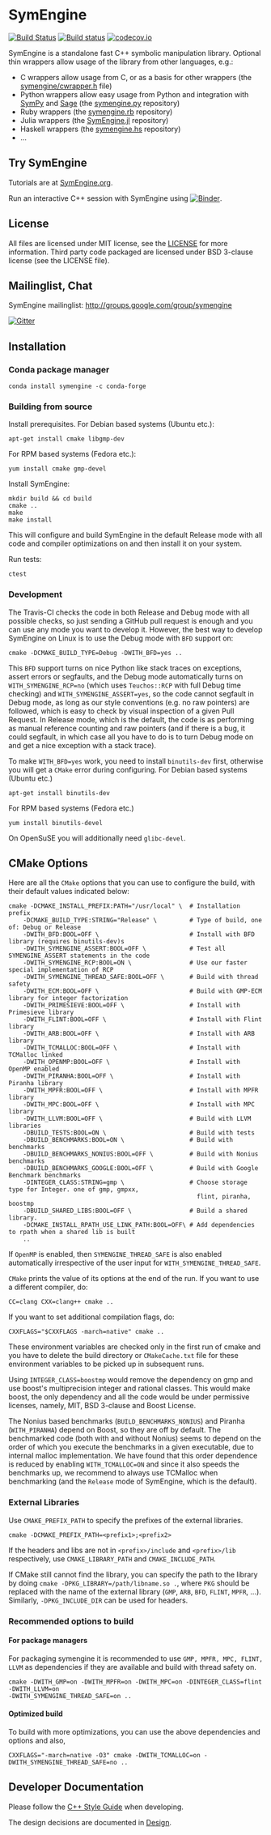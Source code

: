 # SymEngine

[![Build Status](https://travis-ci.org/symengine/symengine.png?branch=master)](https://travis-ci.org/symengine/symengine)
[![Build status](https://ci.appveyor.com/api/projects/status/qs1gvno1ht1gf0q8/branch/master?svg=true)](https://ci.appveyor.com/project/symengine/symengine/branch/master)
[![codecov.io](https://codecov.io/github/symengine/symengine/coverage.svg?branch=master)](https://codecov.io/github/symengine/symengine?branch=master)

SymEngine is a standalone fast C++ symbolic manipulation library. Optional thin
wrappers allow usage of the library from other languages, e.g.:

* C wrappers allow usage from C, or as a basis for other wrappers (the [symengine/cwrapper.h](https://github.com/sympy/symengine/tree/master/symengine/cwrapper.h) file)
* Python wrappers allow easy usage from Python and integration with [SymPy](http://sympy.org/) and [Sage](http://www.sagemath.org/) (the [symengine.py](https://github.com/symengine/symengine.py) repository)
* Ruby wrappers (the [symengine.rb](https://github.com/symengine/symengine.rb) repository)
* Julia wrappers (the [SymEngine.jl](https://github.com/symengine/SymEngine.jl) repository)
* Haskell wrappers (the [symengine.hs](https://github.com/symengine/symengine.hs) repository)
* ...

## Try SymEngine

Tutorials are at [SymEngine.org](https://symengine.org/design/design.html).

Run an interactive C++ session with SymEngine using [![Binder](https://mybinder.org/badge.svg)](https://mybinder.org/v2/gh/symengine/symengine/master?filepath=notebooks%2Fsymengine.ipynb).

## License

All files are licensed under MIT license, see the [LICENSE](LICENSE) for more
information. Third party code packaged are licensed under BSD 3-clause license
(see the LICENSE file).

## Mailinglist, Chat

SymEngine mailinglist: http://groups.google.com/group/symengine

[![Gitter](https://badges.gitter.im/Join%20Chat.svg)](https://gitter.im/sympy/symengine?utm_source=badge&utm_medium=badge&utm_campaign=pr-badge&utm_content=badge)

## Installation

### Conda package manager

    conda install symengine -c conda-forge

### Building from source

Install prerequisites.
For Debian based systems (Ubuntu etc.):

    apt-get install cmake libgmp-dev

For RPM based systems (Fedora etc.):

    yum install cmake gmp-devel

Install SymEngine:

    mkdir build && cd build
    cmake ..
    make
    make install

This will configure and build SymEngine in the default Release mode with all
code and compiler optimizations on and then install it on your system.

Run tests:

    ctest

### Development

The Travis-CI checks the code in both Release and Debug mode with all possible
checks, so just sending a GitHub pull request is enough and you can use any
mode you want to develop it. However, the best way to develop SymEngine on Linux
is to use the Debug mode with `BFD` support on:

    cmake -DCMAKE_BUILD_TYPE=Debug -DWITH_BFD=yes ..

This `BFD` support turns on nice Python like stack traces on exceptions, assert
errors or segfaults, and the Debug mode automatically turns on
`WITH_SYMENGINE_RCP=no` (which uses `Teuchos::RCP` with full Debug time
checking) and `WITH_SYMENGINE_ASSERT=yes`, so the code cannot segfault in Debug
mode, as long as our style conventions (e.g. no raw pointers) are followed,
which is easy to check by visual inspection of a given Pull Request. In Release
mode, which is the default, the code is as performing as manual reference
counting and raw pointers (and if there is a bug, it could segfault, in which
case all you have to do is to turn Debug mode on and get a nice exception with
a stack trace).

To make `WITH_BFD=yes` work, you need to install `binutils-dev` first,
otherwise you will get a `CMake` error during configuring.
For Debian based systems (Ubuntu etc.)

    apt-get install binutils-dev

For RPM based systems (Fedora etc.)

    yum install binutils-devel

On OpenSuSE you will additionally need `glibc-devel`.

## CMake Options

Here are all the `CMake` options that you can use to configure the build, with
their default values indicated below:

    cmake -DCMAKE_INSTALL_PREFIX:PATH="/usr/local" \  # Installation prefix
        -DCMAKE_BUILD_TYPE:STRING="Release" \         # Type of build, one of: Debug or Release
        -DWITH_BFD:BOOL=OFF \                         # Install with BFD library (requires binutils-dev)s
        -DWITH_SYMENGINE_ASSERT:BOOL=OFF \            # Test all SYMENGINE_ASSERT statements in the code
        -DWITH_SYMENGINE_RCP:BOOL=ON \                # Use our faster special implementation of RCP
        -DWITH_SYMENGINE_THREAD_SAFE:BOOL=OFF \       # Build with thread safety
        -DWITH_ECM:BOOL=OFF \                         # Build with GMP-ECM library for integer factorization
        -DWITH_PRIMESIEVE:BOOL=OFF \                  # Install with Primesieve library
        -DWITH_FLINT:BOOL=OFF \                       # Install with Flint library
        -DWITH_ARB:BOOL=OFF \                         # Install with ARB library
        -DWITH_TCMALLOC:BOOL=OFF \                    # Install with TCMalloc linked
        -DWITH_OPENMP:BOOL=OFF \                      # Install with OpenMP enabled
        -DWITH_PIRANHA:BOOL=OFF \                     # Install with Piranha library
        -DWITH_MPFR:BOOL=OFF \                        # Install with MPFR library
        -DWITH_MPC:BOOL=OFF \                         # Install with MPC library
        -DWITH_LLVM:BOOL=OFF \                        # Build with LLVM libraries
        -DBUILD_TESTS:BOOL=ON \                       # Build with tests
        -DBUILD_BENCHMARKS:BOOL=ON \                  # Build with benchmarks
        -DBUILD_BENCHMARKS_NONIUS:BOOL=OFF \          # Build with Nonius benchmarks
        -DBUILD_BENCHMARKS_GOOGLE:BOOL=OFF \          # Build with Google Benchmark benchmarks
        -DINTEGER_CLASS:STRING=gmp \                  # Choose storage type for Integer. one of gmp, gmpxx,
                                                        flint, piranha, boostmp
        -DBUILD_SHARED_LIBS:BOOL=OFF \                # Build a shared library.
        -DCMAKE_INSTALL_RPATH_USE_LINK_PATH:BOOL=OFF\ # Add dependencies to rpath when a shared lib is built
        ..

If `OpenMP` is enabled, then `SYMENGINE_THREAD_SAFE` is also enabled automatically
irrespective of the user input for `WITH_SYMENGINE_THREAD_SAFE`.

`CMake` prints the value of its options at the end of the run.
If you want to use a different compiler, do:

    CC=clang CXX=clang++ cmake ..

If you want to set additional compilation flags, do:

    CXXFLAGS="$CXXFLAGS -march=native" cmake ..

These environment variables are checked only in the first run of
cmake and you have to delete the build directory or `CMakeCache.txt` file
for these environment variables to be picked up in subsequent runs.

Using `INTEGER_CLASS=boostmp` would remove the dependency on gmp and use boost's
multiprecision integer and rational classes. This would make boost, the only
dependency and all the code would be under permissive licenses, namely, MIT,
BSD 3-clause and Boost License.

The Nonius based benchmarks (`BUILD_BENCHMARKS_NONIUS`) and Piranha
(`WITH_PIRANHA`) depend on Boost, so they are off by default. The benchmarked
code (both with and without Nonius) seems to depend on the order of which you
execute the benchmarks in a given executable, due to internal malloc
implementation. We have found that this order dependence is reduced by enabling
`WITH_TCMALLOC=ON` and since it also speeds the benchmarks up, we recommend
to always use TCMalloc when benchmarking (and the `Release` mode of SymEngine,
which is the default).

### External Libraries

Use `CMAKE_PREFIX_PATH` to specify the prefixes of the external libraries.

    cmake -DCMAKE_PREFIX_PATH=<prefix1>;<prefix2>

If the headers and libs are not in `<prefix>/include` and `<prefix>/lib` respectively,
use `CMAKE_LIBRARY_PATH` and `CMAKE_INCLUDE_PATH`.

If CMake still cannot find the library, you can specify the path to the library by
doing `cmake -DPKG_LIBRARY=/path/libname.so .`, where `PKG` should be replaced
with the name of the external library (`GMP`, `ARB`, `BFD`, `FLINT`, `MPFR`, ...).
Similarly, `-DPKG_INCLUDE_DIR` can be used for headers.

### Recommended options to build

#### For package managers

For packaging symengine it is recommended to use `GMP, MPFR, MPC, FLINT, LLVM` as
dependencies if they are available and build with thread safety on.

    cmake -DWITH_GMP=on -DWITH_MPFR=on -DWITH_MPC=on -DINTEGER_CLASS=flint -DWITH_LLVM=on
    -DWITH_SYMENGINE_THREAD_SAFE=on ..

#### Optimized build

To build with more optimizations, you can use the above dependencies and options and also,

    CXXFLAGS="-march=native -O3" cmake -DWITH_TCMALLOC=on -DWITH_SYMENGINE_THREAD_SAFE=no ..

## Developer Documentation

Please follow the [C++ Style Guide](docs/Doxygen/md/style_guide.md) when developing.

The design decisions are documented in [Design](https://symengine.org/design/design.html).
